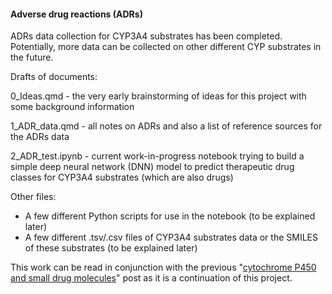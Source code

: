 #### **Adverse drug reactions** (ADRs)

ADRs data collection for CYP3A4 substrates has been completed. Potentially, more data can be collected on other different CYP substrates in the future.

Drafts of documents:

0_Ideas.qmd - the very early brainstorming of ideas for this project with some background information

1_ADR_data.qmd - all notes on ADRs and also a list of reference sources for the ADRs data

2_ADR_test.ipynb - current work-in-progress notebook trying to build a simple deep neural network (DNN) model to predict therapeutic drug classes for CYP3A4 substrates (which are also drugs)

Other files:

- A few different Python scripts for use in the notebook (to be explained later)
- A few different .tsv/.csv files of CYP3A4 substrates data or the SMILES of these substrates (to be explained later)

This work can be read in conjunction with the previous "[cytochrome P450 and small drug molecules](https://jhylin.github.io/Data_in_life_blog/posts/20_Cyp3a4_2d6_inh/1_CYP450_drugs.html)" post as it is a continuation of this project.